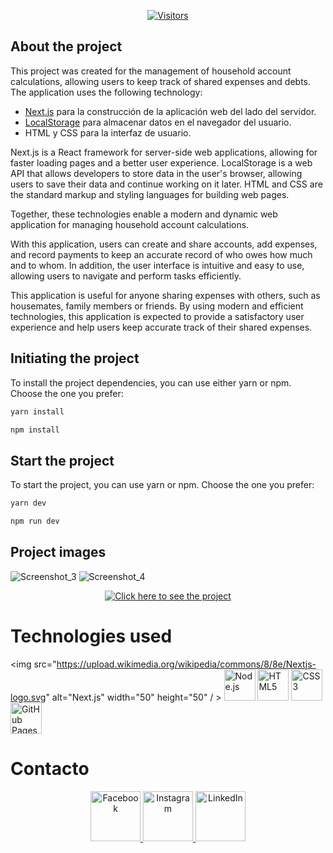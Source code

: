 <div align="center">

[![Visitors](https://api.visitorbadge.io/api/visitors?path=https%3A%2F%2Fgithub.com%2FEstebanjgg%2Fconta-hogar&label=VISITORS&labelColor=%232ccce4&countColor=%23ba68c8&style=plastic)](https://visitorbadge.io/status?path=https%3A%2F%2Fgithub.com%2FEstebanjgg%2Fconta-hogar)

</div>





## About the project

This project was created for the management of household account calculations, allowing users to keep track of shared expenses and debts. The application uses the following technology:

- [Next.js](https://nextjs.org/) para la construcción de la aplicación web del lado del servidor.
- [LocalStorage](https://developer.mozilla.org/en-US/docs/Web/API/Window/localStorage) para almacenar datos en el navegador del usuario.
- HTML y CSS para la interfaz de usuario.

Next.js is a React framework for server-side web applications, allowing for faster loading pages and a better user experience. LocalStorage is a web API that allows developers to store data in the user's browser, allowing users to save their data and continue working on it later. HTML and CSS are the standard markup and styling languages for building web pages.

Together, these technologies enable a modern and dynamic web application for managing household account calculations.

With this application, users can create and share accounts, add expenses, and record payments to keep an accurate record of who owes how much and to whom. In addition, the user interface is intuitive and easy to use, allowing users to navigate and perform tasks efficiently.

This application is useful for anyone sharing expenses with others, such as housemates, family members or friends. By using modern and efficient technologies, this application is expected to provide a satisfactory user experience and help users keep accurate track of their shared expenses.

## Initiating the project

To install the project dependencies, you can use either yarn or npm. Choose the one you prefer:

```bash
yarn install
```
```bash
npm install
```
## Start the project

To start the project, you can use yarn or npm. Choose the one you prefer:

```bash
yarn dev
```
```bash
npm run dev
```

## Project images
![Screenshot_3](https://user-images.githubusercontent.com/91167097/232856953-00e3fe09-b344-4fa5-8030-25a96d6c9b07.png)
![Screenshot_4](https://user-images.githubusercontent.com/91167097/232856973-b38844d3-f929-4697-afb4-6dd7a8bd8934.png)

<p align="center">
  <a href="https://estebanjgg.github.io/conta-hogar" target="_blank">
    <img src="https://img.shields.io/badge/Click%20here%20to%20see%20the%20project-red?style=for-the-badge" alt="Click here to see the project" />
  </a>
</p>

# Technologies used

<img src="https://upload.wikimedia.org/wikipedia/commons/8/8e/Nextjs-logo.svg" alt="Next.js" width="50" height="50" / > <img src="https://upload.wikimedia.org/wikipedia/commons/d/d9/Node.js_logo.svg" alt="Node.js" width="50" height="50" /> <img src="https://upload.wikimedia.org/wikipedia/commons/6/61/HTML5_logo_and_wordmark.svg" alt="HTML5" width="50" height="50" /> <img src="https://upload.wikimedia.org/wikipedia/commons/d/d5/CSS3_logo_and_wordmark.svg" alt="CSS3" width="50" height="50" /> <img src="https://upload.wikimedia.org/wikipedia/commons/9/91/Octicons-mark-github.svg" alt="GitHub Pages" width="50" height="50" />


# Contacto

<p align="center">
  <a href="https://www.facebook.com/estebamg">
    <img src="https://img.icons8.com/color/96/000000/facebook-new.png" alt="Facebook" width="80" height="80" target="_blank" />
  </a>
  <a href="https://www.instagram.com/estebam05">
    <img src="https://img.icons8.com/color/96/000000/instagram-new.png" alt="Instagram" width="80" height="80"  target="_blank" />
  </a>
  <a href="https://www.linkedin.com/in/esteban-jose-gonzalez-gomez-297771173/">
    <img src="https://img.icons8.com/color/96/000000/linkedin.png" alt="LinkedIn" width="80" height="80" target="_blank"/>
  </a>
</p>


